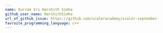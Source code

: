 ```yaml
---
name: Gurram Sri Harshith Simha
github_user_name: HarshithSimha
url_of_github_issue: https://github.com/scaleracademy/scaler-september-open-source-challenge/issues/179
favroite_programming_language: c++
---
```

